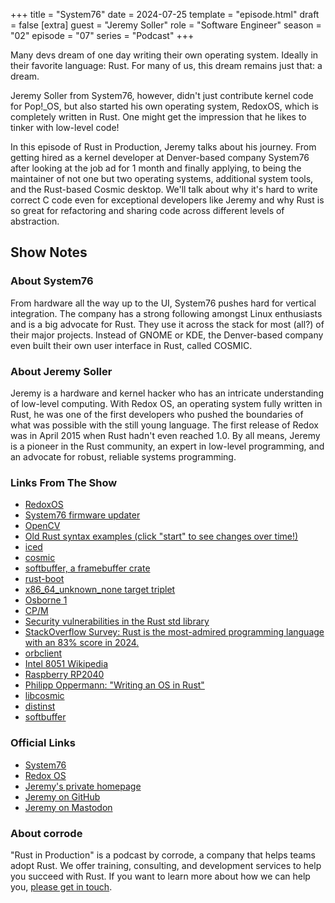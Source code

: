 +++
title = "System76"
date = 2024-07-25
template = "episode.html"
draft = false
[extra]
guest = "Jeremy Soller"
role = "Software Engineer"
season = "02"
episode = "07"
series = "Podcast"
+++

Many devs dream of one day writing their own operating system. Ideally in their favorite language: Rust. For many of us, this dream remains just that: a dream.

Jeremy Soller from System76, however, didn't just contribute kernel code for Pop!_OS, but also started his own operating system, RedoxOS, which is completely written in Rust. One might get the impression that he likes to tinker with low-level code!

In this episode of Rust in Production, Jeremy talks about his journey. From getting hired as a kernel developer at Denver-based company System76 after looking at the job ad for 1 month and finally applying, to being the maintainer of not one but two operating systems, additional system tools, and the Rust-based Cosmic desktop. We'll talk about why it's hard to write correct C code even for exceptional developers like Jeremy and why Rust is so great for refactoring and sharing code across different levels of abstraction.

<!-- more -->

## Show Notes

### About System76

From hardware all the way up to the UI, System76 pushes hard for vertical integration. The company has a strong following amongst Linux enthusiasts and is a big advocate for Rust. They use it across the stack for most (all?) of their major projects. Instead of GNOME or KDE, the Denver-based company even built their own user interface in Rust, called COSMIC.

### About Jeremy Soller

Jeremy is a hardware and kernel hacker who has an intricate understanding of low-level computing. With Redox OS, an operating system fully written in Rust,
he was one of the first developers who pushed the boundaries of what was possible with the still young language.
The first release of Redox was in April 2015 when Rust hadn't even reached 1.0. By all means, Jeremy is a pioneer in the Rust community, an expert in low-level programming, and an advocate for robust, reliable systems programming.

### Links From The Show

- [RedoxOS](https://redox-os.org/)
- [System76 firmware updater](https://github.com/system76/firmware-update)
- [OpenCV](https://opencv.org/)
- [Old Rust syntax examples (click "start" to see changes over time!)](https://brson.github.io/archaea/)
- [iced](https://iced.rs/)
- [cosmic](https://github.com/pop-os/cosmic)
- [softbuffer, a framebuffer crate](https://crates.io/crates/softbuffer)
- [rust-boot](https://lib.rs/crates/rustboot)
- [x86_64_unknown_none target triplet](https://doc.rust-lang.org/rustc/platform-support/x86_64-unknown-none.html)
- [Osborne 1](https://en.wikipedia.org/wiki/Osborne_1)
- [CP/M](https://en.wikipedia.org/wiki/CP/M)
- [Security vulnerabilities in the Rust std library](https://www.cvedetails.com/vulnerability-list/vendor_id-19029/product_id-48677/Rust-lang-Rust.html)
- [StackOverflow Survey: Rust is the most-admired programming language with an 83% score in 2024.](https://survey.stackoverflow.co/2024/technology#admired-and-desired)
- [orbclient](https://gitlab.redox-os.org/redox-os/orbclient)
- [Intel 8051 Wikipedia](https://en.wikipedia.org/wiki/MCS-51)
- [Raspberry RP2040](https://www.raspberrypi.com/products/rp2040/)
- [Philipp Oppermann: "Writing an OS in Rust"](https://os.phil-opp.com/)
- [libcosmic](https://github.com/pop-os/libcosmic)
- [distinst](https://github.com/pop-os/distinst)
- [softbuffer](https://github.com/rust-windowing/softbuffer)

### Official Links

- [System76](https://system76.com/)
- [Redox OS](https://www.redox-os.org/)
- [Jeremy's private homepage](https://soller.dev/)
- [Jeremy on GitHub](https://github.com/jackpot51)
- [Jeremy on Mastodon](https://fosstodon.org/@soller)

### About corrode

"Rust in Production" is a podcast by corrode, a company that helps teams adopt
Rust. We offer training, consulting, and development services to help you
succeed with Rust. If you want to learn more about how we can help you, [please
get in touch](/about).